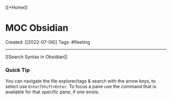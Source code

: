 [[+Home]]

# MOC Obsidian
Created:  [[2022-07-06]]
Tags: #fleeting 

---
[[Search Syntax in Obsidian]]

### Quick Tip
You can navigate the file explorer/tags & search with the arrow keys, 
to select use `Enter`/`Shift+Enter`. 
To focus a pane use the command that is available for that specific pane, if one exists.



